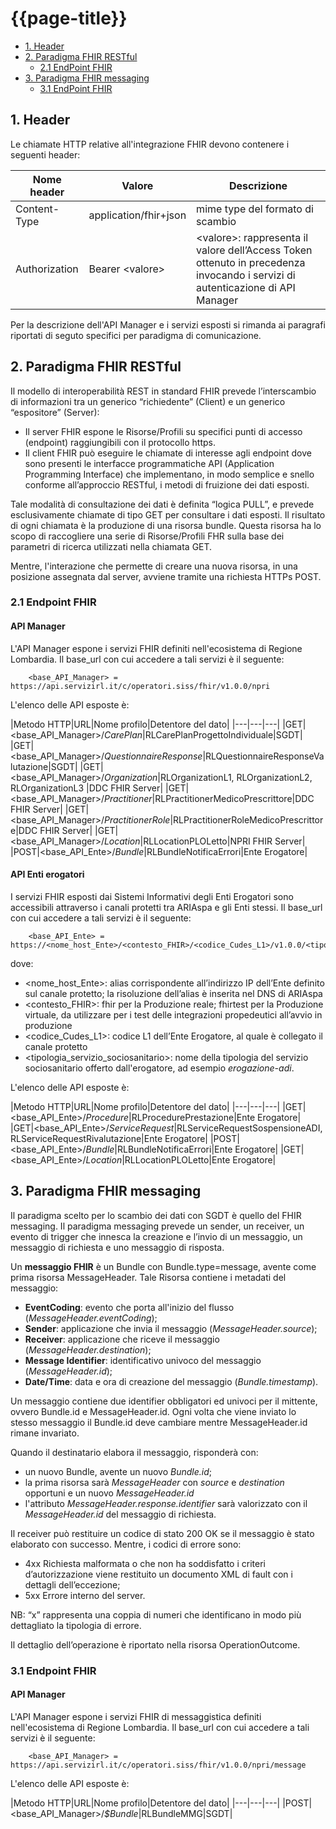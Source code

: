# {{page-title}}
- [1. Header](#1.-header)
- [2. Paradigma FHIR RESTful](#2.-Paradigma-FHIR-RESTful)
  - [2.1 EndPoint FHIR](#2.1-Endpoint-FHIR)
- [3. Paradigma FHIR messaging](#3.-Paradigma-FHIR-messaging)
  - [3.1 EndPoint FHIR](#3.1-Endpoint-FHIR)
  

## 1. Header 
Le chiamate HTTP relative all'integrazione FHIR devono contenere i seguenti header:

|Nome header|Valore|Descrizione|
|---|---|---|
|Content-Type|application/fhir+json|mime type del formato di scambio|
|Authorization | Bearer \<valore\> | \<valore\>: rappresenta il valore dell’Access Token ottenuto in precedenza invocando i servizi di autenticazione di API Manager |

Per la descrizione dell'API Manager e i servizi esposti si rimanda ai paragrafi riportati di seguto specifici per paradigma di comunicazione.

## 2. Paradigma FHIR RESTful
Il modello di interoperabilità REST in standard FHIR prevede l’interscambio di informazioni tra un generico “richiedente” (Client) e un generico “espositore” (Server): 

- Il server FHIR espone le Risorse/Profili su specifici punti di accesso (endpoint) raggiungibili con il protocollo https. 
- Il client FHIR può eseguire le chiamate di interesse agli endpoint dove sono presenti le interfacce programmatiche API (Application Programming Interface) che implementano, in modo semplice e snello conforme all’approccio RESTful, i metodi di fruizione dei dati esposti. 

Tale modalità di consultazione dei dati è definita “logica PULL”, e prevede esclusivamente chiamate di tipo GET per consultare i dati esposti. Il risultato di ogni chiamata è la produzione di una risorsa bundle. Questa risorsa ha lo scopo di raccogliere una serie di Risorse/Profili FHR sulla base dei parametri di ricerca utilizzati nella chiamata GET. 

Mentre, l'interazione che permette di creare una nuova risorsa, in una posizione assegnata dal server, avviene tramite una richiesta HTTPs POST.

### 2.1 Endpoint FHIR
#### API Manager
L'API Manager espone i servizi FHIR definiti nell'ecosistema di Regione Lombardia. 
Il base_url con cui accedere a tali servizi è il seguente:
        
        <base_API_Manager> = https://api.servizirl.it/c/operatori.siss/fhir/v1.0.0/npri

L'elenco delle API esposte è:

|Metodo HTTP|URL|Nome profilo|Detentore del dato|
|---|---|---|
|GET|<base_API_Manager>/_CarePlan_|RLCarePlanProgettoIndividuale|SGDT|
|GET|<base_API_Manager>/_QuestionnaireResponse_|RLQuestionnaireResponseValutazione|SGDT|
|GET|<base_API_Manager>/_Organization_|RLOrganizationL1, RLOrganizationL2, RLOrganizationL3 |DDC FHIR Server|
|GET|<base_API_Manager>/_Practitioner_|RLPractitionerMedicoPrescrittore|DDC FHIR Server|
|GET|<base_API_Manager>/_PractitionerRole_|RLPractitionerRoleMedicoPrescrittore|DDC FHIR Server|
|GET|<base_API_Manager>/_Location_|RLLocationPLOLetto|NPRI FHIR Server|
|POST|<base_API_Ente>/_Bundle_|RLBundleNotificaErrori|Ente Erogatore|


#### API Enti erogatori
I servizi FHIR esposti dai Sistemi Informativi degli Enti Erogatori sono accessibili attraverso i canali protetti tra ARIAspa e gli Enti stessi.
Il base_url con cui accedere a tali servizi è il seguente:

        <base_API_Ente> = https://<nome_host_Ente>/<contesto_FHIR>/<codice_Cudes_L1>/v1.0.0/<tipologia_servizio_sociosanitario>

dove:
- <nome_host_Ente>: alias corrispondente all’indirizzo IP dell’Ente definito sul canale protetto; la risoluzione dell’alias è inserita nel DNS di ARIAspa
- <contesto_FHIR>: fhir per la Produzione reale; fhirtest per la Produzione virtuale, da utilizzare per i test delle integrazioni propedeutici all’avvio in produzione
- <codice_Cudes_L1>: codice L1 dell’Ente Erogatore, al quale è collegato il canale protetto
- <tipologia_servizio_sociosanitario>: nome della tipologia del servizio sociosanitario offerto dall'erogatore, ad esempio _erogazione-adi_.

L'elenco delle API esposte è:

|Metodo HTTP|URL|Nome profilo|Detentore del dato|
|---|---|---|
|GET|<base_API_Ente>/_Procedure_|RLProcedurePrestazione|Ente Erogatore|
|GET|<base_API_Ente>/_ServiceRequest_|RLServiceRequestSospensioneADI, RLServiceRequestRivalutazione|Ente Erogatore|
|POST|<base_API_Ente>/_Bundle_|RLBundleNotificaErrori|Ente Erogatore|
|GET|<base_API_Ente>/_Location_|RLLocationPLOLetto|Ente Erogatore|


## 3. Paradigma FHIR messaging
Il paradigma scelto per lo scambio dei dati con SGDT è quello del FHIR messaging. Il paradigma messaging prevede un sender, un receiver, un evento di trigger che innesca la creazione e l’invio di un messaggio, un messaggio di richiesta e uno messaggio di risposta.

Un **messaggio FHIR** è un Bundle con Bundle.type=message, avente come prima risorsa MessageHeader. Tale Risorsa contiene i metadati del messaggio: 

- **EventCoding**: evento che porta all'inizio del flusso (*MessageHeader.eventCoding*);
- **Sender**: applicazione che invia il messaggio (*MessageHeader.source*);
- **Receiver**: applicazione che riceve il messaggio (*MessageHeader.destination*);
- **Message Identifier**: identificativo univoco del messaggio (*MessageHeader.id*);
- **Date/Time**: data e ora di creazione del messaggio (*Bundle.timestamp*).

Un messaggio contiene due identifier obbligatori ed univoci per il mittente, ovvero Bundle.id e MessageHeader.id. Ogni volta che viene inviato lo stesso messaggio il Bundle.id deve cambiare mentre MessageHeader.id rimane invariato.

Quando il destinatario elabora il messaggio, risponderà con:
- un nuovo Bundle, avente un nuovo *Bundle.id*;
- la prima risorsa sarà *MessageHeader* con *source* e *destination* opportuni e un nuovo *MessageHeader.id*
- l'attributo *MessageHeader.response.identifier* sarà valorizzato con il *MessageHeader.id* del messaggio di richiesta.

Il receiver può restituire un codice di stato 200 OK se il messaggio è stato elaborato con successo. Mentre, i codici di errore sono:
- 4xx Richiesta malformata o che non ha soddisfatto i criteri d’autorizzazione viene restituito un documento XML di fault con i dettagli dell’eccezione;
- 5xx  Errore interno del server.

NB: “x” rappresenta una coppia di numeri che identificano in modo più dettagliato la tipologia di errore.

Il dettaglio dell’operazione è riportato nella risorsa OperationOutcome.

### 3.1 Endpoint FHIR
#### API Manager
L'API Manager espone i servizi FHIR di messaggistica definiti nell'ecosistema di Regione Lombardia. 
Il base_url con cui accedere a tali servizi è il seguente:
        
        <base_API_Manager> = https://api.servizirl.it/c/operatori.siss/fhir/v1.0.0/npri/message

L'elenco delle API esposte è:

|Metodo HTTP|URL|Nome profilo|Detentore del dato|
|---|---|---|
|POST|<base_API_Manager>/_$Bundle_|RLBundleMMG|SGDT|